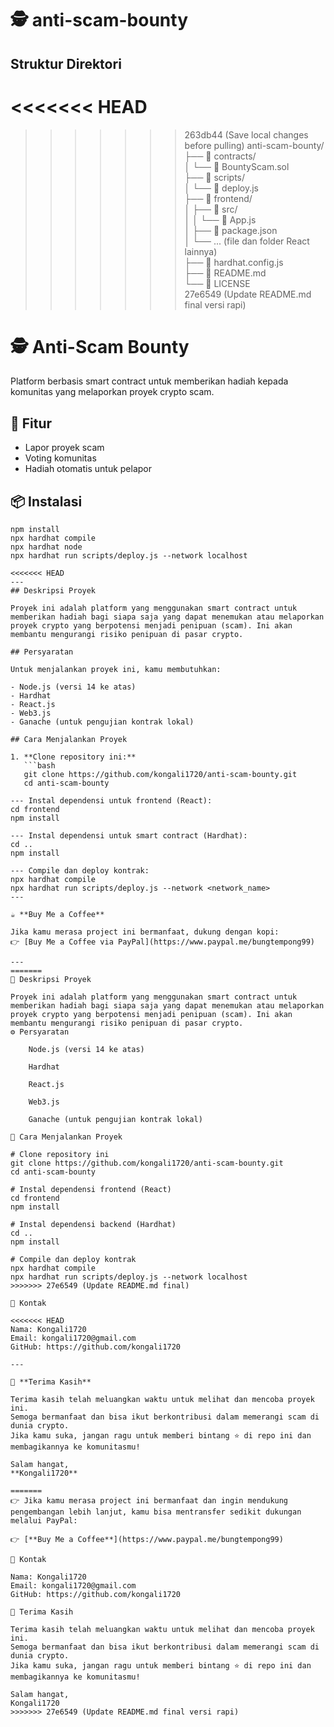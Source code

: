 # 🕵️ anti-scam-bounty

## Struktur Direktori
<<<<<<< HEAD
=======
>>>>>>> 263db44 (Save local changes before pulling)
anti-scam-bounty/  
├── 📁 contracts/  
│   └── 📄 BountyScam.sol  
├── 📁 scripts/  
│   └── 📄 deploy.js  
├── 📁 frontend/  
│   ├── 📁 src/  
│   │   └── 📄 App.js  
│   ├── 📄 package.json  
│   └── ... (file dan folder React lainnya)  
├── 📄 hardhat.config.js  
├── 📄 README.md  
└── 📄 LICENSE  
>>>>>>> 27e6549 (Update README.md final versi rapi)

# 🕵️ Anti-Scam Bounty

Platform berbasis smart contract untuk memberikan hadiah kepada komunitas yang melaporkan proyek crypto scam.

## 📌 Fitur

- Lapor proyek scam  
- Voting komunitas  
- Hadiah otomatis untuk pelapor  

## 📦 Instalasi

```
npm install
npx hardhat compile
npx hardhat node
npx hardhat run scripts/deploy.js --network localhost

<<<<<<< HEAD
---
## Deskripsi Proyek

Proyek ini adalah platform yang menggunakan smart contract untuk memberikan hadiah bagi siapa saja yang dapat menemukan atau melaporkan proyek crypto yang berpotensi menjadi penipuan (scam). Ini akan membantu mengurangi risiko penipuan di pasar crypto.

## Persyaratan

Untuk menjalankan proyek ini, kamu membutuhkan:

- Node.js (versi 14 ke atas)
- Hardhat
- React.js
- Web3.js
- Ganache (untuk pengujian kontrak lokal)

## Cara Menjalankan Proyek

1. **Clone repository ini:**
   ```bash
   git clone https://github.com/kongali1720/anti-scam-bounty.git
   cd anti-scam-bounty

--- Instal dependensi untuk frontend (React):
cd frontend
npm install

--- Instal dependensi untuk smart contract (Hardhat):
cd ..
npm install

--- Compile dan deploy kontrak:
npx hardhat compile
npx hardhat run scripts/deploy.js --network <network_name>
---

☕ **Buy Me a Coffee**

Jika kamu merasa project ini bermanfaat, dukung dengan kopi:
👉 [Buy Me a Coffee via PayPal](https://www.paypal.me/bungtempong99)

---
=======
🧾 Deskripsi Proyek

Proyek ini adalah platform yang menggunakan smart contract untuk memberikan hadiah bagi siapa saja yang dapat menemukan atau melaporkan proyek crypto yang berpotensi menjadi penipuan (scam). Ini akan membantu mengurangi risiko penipuan di pasar crypto.
⚙️ Persyaratan

    Node.js (versi 14 ke atas)

    Hardhat

    React.js

    Web3.js

    Ganache (untuk pengujian kontrak lokal)

🚀 Cara Menjalankan Proyek

# Clone repository ini
git clone https://github.com/kongali1720/anti-scam-bounty.git
cd anti-scam-bounty

# Instal dependensi frontend (React)
cd frontend
npm install

# Instal dependensi backend (Hardhat)
cd ..
npm install

# Compile dan deploy kontrak
npx hardhat compile
npx hardhat run scripts/deploy.js --network localhost
>>>>>>> 27e6549 (Update README.md final)

📩 Kontak

<<<<<<< HEAD
Nama: Kongali1720  
Email: kongali1720@gmail.com  
GitHub: https://github.com/kongali1720

---

🙏 **Terima Kasih**

Terima kasih telah meluangkan waktu untuk melihat dan mencoba proyek ini.  
Semoga bermanfaat dan bisa ikut berkontribusi dalam memerangi scam di dunia crypto.  
Jika kamu suka, jangan ragu untuk memberi bintang ⭐ di repo ini dan membagikannya ke komunitasmu!

Salam hangat,  
**Kongali1720**

=======
👉 Jika kamu merasa project ini bermanfaat dan ingin mendukung pengembangan lebih lanjut, kamu bisa mentransfer sedikit dukungan melalui PayPal:

👉 [**Buy Me a Coffee**](https://www.paypal.me/bungtempong99)

📩 Kontak

Nama: Kongali1720
Email: kongali1720@gmail.com
GitHub: https://github.com/kongali1720

🙏 Terima Kasih

Terima kasih telah meluangkan waktu untuk melihat dan mencoba proyek ini.
Semoga bermanfaat dan bisa ikut berkontribusi dalam memerangi scam di dunia crypto.
Jika kamu suka, jangan ragu untuk memberi bintang ⭐ di repo ini dan membagikannya ke komunitasmu!

Salam hangat,
Kongali1720
>>>>>>> 27e6549 (Update README.md final versi rapi)
